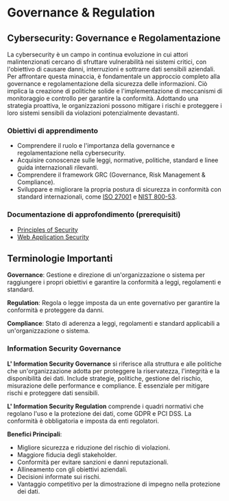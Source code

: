# Governance & Regulation

## Cybersecurity: Governance e Regolamentazione

La cybersecurity è un campo in continua evoluzione in cui attori malintenzionati cercano di sfruttare vulnerabilità nei sistemi critici, con l'obiettivo di causare danni, interruzioni e sottrarre dati sensibili aziendali. Per affrontare questa minaccia, è fondamentale un approccio completo alla governance e regolamentazione della sicurezza delle informazioni. Ciò implica la creazione di politiche solide e l'implementazione di meccanismi di monitoraggio e controllo per garantire la conformità. Adottando una strategia proattiva, le organizzazioni possono mitigare i rischi e proteggere i loro sistemi sensibili da violazioni potenzialmente devastanti.

### Obiettivi di apprendimento
- Comprendere il ruolo e l'importanza della governance e regolamentazione nella cybersecurity.
- Acquisire conoscenze sulle leggi, normative, politiche, standard e linee guida internazionali rilevanti.
- Comprendere il framework GRC (Governance, Risk Management & Compliance).
- Sviluppare e migliorare la propria postura di sicurezza in conformità con standard internazionali, come [ISO 27001](https://www.iso.org/iso-27001-information-security.html) e [NIST 800-53](https://csrc.nist.gov/publications/detail/sp/800-53/rev-5/final).

### Documentazione di approfondimento (prerequisiti)
- [Principles of Security](https://tryhackme.com/room/principlesofsecurity)
- [Web Application Security](https://tryhackme.com/room/introwebapplicationsecurity)


## Terminologie Importanti

**Governance**: Gestione e direzione di un'organizzazione o sistema per raggiungere i propri obiettivi e garantire la conformità a leggi, regolamenti e standard.

**Regulation**: Regola o legge imposta da un ente governativo per garantire la conformità e proteggere da danni.

**Compliance**: Stato di aderenza a leggi, regolamenti e standard applicabili a un'organizzazione o sistema.

### Information Security Governance

**L' Information Security Governance** si riferisce alla struttura e alle politiche che un'organizzazione adotta per proteggere la riservatezza, l'integrità e la disponibilità dei dati. Include strategie, politiche, gestione del rischio, misurazione delle performance e compliance. È essenziale per mitigare rischi e proteggere dati sensibili.

**L' Information Security Regulation** comprende i quadri normativi che regolano l'uso e la protezione dei dati, come GDPR e PCI DSS. La conformità è obbligatoria e imposta da enti regolatori.

**Benefici Principali**:
- Migliore sicurezza e riduzione del rischio di violazioni.
- Maggiore fiducia degli stakeholder.
- Conformità per evitare sanzioni e danni reputazionali.
- Allineamento con gli obiettivi aziendali.
- Decisioni informate sui rischi.
- Vantaggio competitivo per la dimostrazione di impegno nella protezione dei dati.
